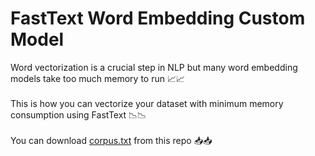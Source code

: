 # FastText Word Embedding Custom Model

Word vectorization is a crucial step in NLP but many word embedding models take too much memory to run 📈📈
<br/>
<br/>
This is how you can vectorize your dataset with minimum memory consumption using FastText 📉📉
<br/>
<br/>
You can download [corpus.txt](https://drive.google.com/file/d/1MGznr28Lj6-nDGWIB5E8tg7Z1t0roanl/view?usp=sharing) from this repo 📥📥
